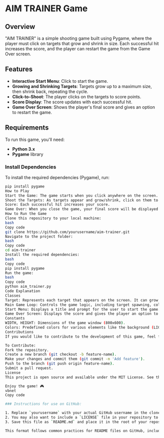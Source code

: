 # AIM TRAINER Game

## Overview

"AIM TRAINER" is a simple shooting game built using Pygame, where the player must click on targets that grow and shrink in size. Each successful hit increases the score, and the player can restart the game from the Game Over screen.

## Features

- **Interactive Start Menu**: Click to start the game.
- **Growing and Shrinking Targets**: Targets grow up to a maximum size, then shrink back, repeating the cycle.
- **Click-to-Shoot**: The player clicks on the targets to score points.
- **Score Display**: The score updates with each successful hit.
- **Game Over Screen**: Shows the player's final score and gives an option to restart the game.
  
## Requirements

To run this game, you'll need:

- **Python 3.x**
- **Pygame** library

### Install Dependencies

To install the required dependencies (Pygame), run:

```bash
pip install pygame
How to Play
Start the Game: The game starts when you click anywhere on the screen.
Shoot the Targets: As targets appear and grow/shrink, click on them to score points.
Score: Each successful hit increases your score.
Game Over: When you close the game, your final score will be displayed on the Game Over screen, with an option to restart.
How to Run the Game
Clone this repository to your local machine:
bash
Copy code
git clone https://github.com/yourusername/aim-trainer.git
Navigate to the project folder:
bash
Copy code
cd aim-trainer
Install the required dependencies:
bash
Copy code
pip install pygame
Run the game:
bash
Copy code
python aim_trainer.py
Code Explanation
Classes
Target: Represents each target that appears on the screen. It can grow, shrink, and check if a click hits it.
Main Game Loop: Controls the game logic, including target spawning, collision detection, and score updates.
Start Menu: Displays a title and prompt for the user to start the game.
Game Over Screen: Displays the score and gives the player an option to restart the game.
Constants
WIDTH, HEIGHT: Dimensions of the game window (800x600).
Colors: Predefined colors for various elements like the background (LIGHT_BLUE), targets (RED), and text (BLACK, GREEN).
Contributions
If you would like to contribute to the development of this game, feel free to fork this repository, create a new branch, and submit a pull request. All contributions are welcome!

To Contribute:
Fork the repository.
Create a new branch (git checkout -b feature-name).
Make your changes and commit them (git commit -m 'Add feature').
Push to the branch (git push origin feature-name).
Submit a pull request.
License
This project is open source and available under the MIT License. See the LICENSE file for more details.

Enjoy the game! 🎮
vbnet
Copy code

### Instructions for use on GitHub:

1. Replace `yourusername` with your actual GitHub username in the clone command.
2. You may also want to include a `LICENSE` file in your repository to clarify the licensing for anyone using or contributing to the project (e.g., MIT License).
3. Save this file as `README.md` and place it in the root of your repository.

This format follows common practices for README files on GitHub, including instructions for installation, usage, and contributions.










